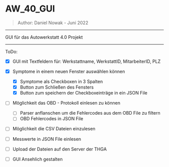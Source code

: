 # AW_40_GUI
> Author: Daniel Nowak - Juni 2022
--------------------------------------

GUI für das Autowerkstatt 4.0 Projekt

--------------------------------------


ToDo:

- [x] GUI mit Textfeldern für: Werkstattname, WerkstattID, MitarbeiterID, PLZ
- [x] Symptome in einem neuen Fenster auswählen können
  - [x] Symptome als Checkboxen in 3 Spalten
  - [x] Button zum Schließen des Fensters
  - [x] Button zum speichern der Checkboxeinträge in ein JSON File

- [ ] Möglichkeit das OBD - Protokoll einlesen zu können
  - [ ] Parser anflanschen um die Fehlercodes aus dem OBD File zu filtern
  - [ ] OBD Fehlercodes in JSON File
 
- [ ] Möglichkeit die CSV Dateien einzulesen
- [ ] Messwerte in JSON File einlesen

- [ ] Upload der Dateien auf den Server der THGA
- [ ] GUI Ansehlich gestalten 
